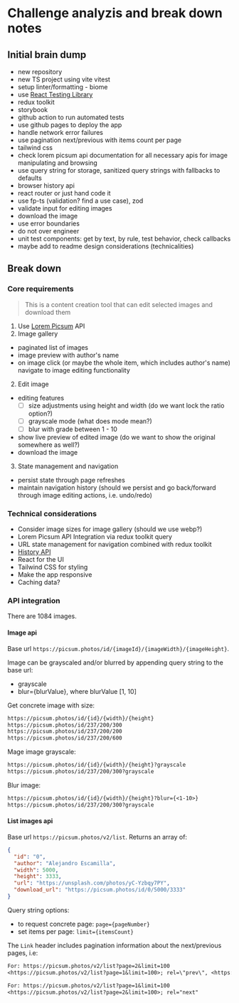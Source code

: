 # Challenge analyzis and break down notes

## Initial brain dump

- new repository
- new TS project using vite vitest
- setup linter/formatting - biome
- use [React Testing Library](https://testing-library.com)
- redux toolkit
- storybook
- github action to run automated tests
- use github pages to deploy the app
- handle network error failures
- use pagination next/previous with items count per page
- tailwind css
- check lorem picsum api documentation for all necessary apis for image manipulating and browsing
- use query string for storage, sanitized query strings with fallbacks to defaults
- browser history api
- react router or just hand code it
- use fp-ts (validation? find a use case), zod
- validate input for editing images
- download the image
- use error boundaries
- do not over engineer
- unit test components: get by text, by rule, test behavior, check callbacks
- maybe add to readme design considerations (technicalities)

## Break down

### Core requirements

> This is a content creation tool that can edit selected images and download them

1. Use [Lorem Picsum](https://picsum.photos) API
1. Image gallery
  - paginated list of images
  - image preview with author's name
  - on image click (or maybe the whole item, which includes author's name) navigate to image editing functionality
2. Edit image
  - editing features
    - [ ] size adjustments using height and width (do we want lock the ratio option?)
    - [ ] grayscale mode (what does mode mean?)
    - [ ] blur with grade between 1 - 10
  - show live preview of edited image (do we want to show the original somewhere as well?)
  - download the image
3. State management and navigation
  - persist state through page refreshes
  - maintain navigation history (should we persist and go back/forward through image editing actions, i.e. undo/redo)

### Technical considerations

- Consider image sizes for image gallery (should we use webp?)
- Lorem Picsum API Integration via redux toolkit query
- URL state management for navigation combined with redux toolkit
- [History API](https://developer.mozilla.org/en-US/docs/Web/API/History_API)
- React for the UI
- Tailwind CSS for styling
- Make the app responsive
- Caching data?

### API integration

There are 1084 images.

#### Image api

Base url `https://picsum.photos/id/{imageId}/{imageWidth}/{imageHeight}`.

Image can be grayscaled and/or blurred by appending query string to the base url:
  - grayscale
  - blur={blurValue}, where blurValue [1, 10]

Get concrete image with size:

```txt
https://picsum.photos/id/{id}/{width}/{height}
https://picsum.photos/id/237/200/300
https://picsum.photos/id/237/200/200
https://picsum.photos/id/237/200/600
```

Mage image grayscale:

```txt
https://picsum.photos/id/{id}/{width}/{height}?grayscale
https://picsum.photos/id/237/200/300?grayscale
```

Blur image:

```txt
https://picsum.photos/id/{id}/{width}/{height}?blur={<1-10>}
https://picsum.photos/id/237/200/300?grayscale
```

#### List images api

Base url `https://picsum.photos/v2/list`.
Returns an array of:

```json
{
  "id": "0",
  "author": "Alejandro Escamilla",
  "width": 5000,
  "height": 3333,
  "url": "https://unsplash.com/photos/yC-Yzbqy7PY",
  "download_url": "https://picsum.photos/id/0/5000/3333"
}
```

Query string options:

- to request concrete page: `page={pageNumber}`
- set items per page: `limit={itemsCount}`

The `Link` header includes pagination information about the next/previous pages, i.e:

```txt
For: https://picsum.photos/v2/list?page=2&limit=100
<https://picsum.photos/v2/list?page=1&limit=100>; rel=\"prev\", <https://picsum.photos/v2/list?page=3&limit=100>; rel=\"next\"

For: https://picsum.photos/v2/list?page=1&limit=100
<https://picsum.photos/v2/list?page=2&limit=100>; rel="next"
```
